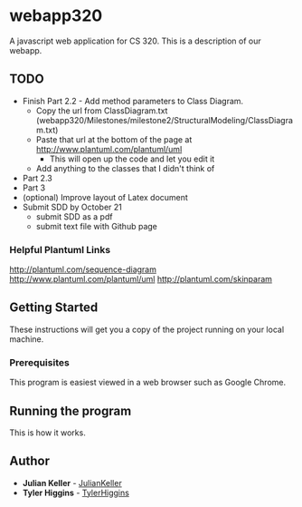 # webapp320
A javascript web application for CS 320. This is a description of our webapp.

## TODO
- Finish Part 2.2 - Add method parameters to Class Diagram. 
  - Copy the url from ClassDiagram.txt (webapp320/Milestones/milestone2/StructuralModeling/ClassDiagram.txt)
  - Paste that url at the bottom of the page at http://www.plantuml.com/plantuml/uml
    - This will open up the code and let you edit it
  - Add anything to the classes that I didn't think of
- Part 2.3
- Part 3
- (optional) Improve layout of Latex document
- Submit SDD by October 21
  - submit SDD as a pdf
  - submit text file with Github page

### Helpful Plantuml Links
http://plantuml.com/sequence-diagram
http://www.plantuml.com/plantuml/uml
http://plantuml.com/skinparam

## Getting Started

These instructions will get you a copy of the project running on your local machine.

### Prerequisites

This program is easiest viewed in a web browser such as Google Chrome.

## Running the program

This is how it works.


## Author

* **Julian Keller**  - [JulianKeller](https://github.com/JulianKeller)
* **Tyler Higgins**  - [TylerHiggins](https://github.com/tylerhiggins)


